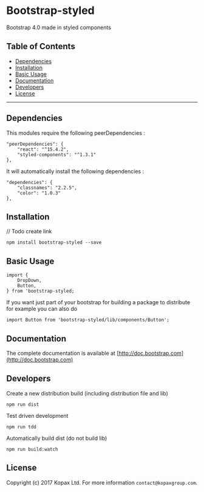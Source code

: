 # Bootstrap-styled

Bootstrap 4.0 made in styled components

## Table of Contents

  - [Dependencies](#dependencies)
  - [Installation](#installation)
  - [Basic Usage](#basic-usage)
  - [Documentation](#documentation)
  - [Developers](#developers)
  - [License](#license)

---

## Dependencies

This modules require the following peerDependencies : 
    
    "peerDependencies": {
        "react": "^15.4.2",
        "styled-components": "^1.3.1"
    },
    
It will automatically install the following dependencies :

    "dependencies": {
        "classnames": "2.2.5",
        "color": "1.0.3"
    },


## Installation

// Todo create link

    npm install bootstrap-styled --save

## Basic Usage

    import {
        DropDown,
        Button,
    } from 'bootstrap-styled;

If you want just part of your bootstrap for building a package to distribute for example you can also do

    import Button from 'bootstrap-styled/lib/components/Button';

## Documentation

The complete documentation is available at [http://doc.bootstrap.com](http://doc.bootstrap.com)

## Developers

Create a new distribution build (including distribution file and lib)

    npm run dist
    
Test driven development

    npm run tdd
    
Automatically build dist (do not build lib)

    npm run build:watch

## License

Copyright (c) 2017 Kopax Ltd. For more information `contact@kopaxgroup.com`.
